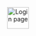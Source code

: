 <div align="center">
<a href="https://developeroussama.github.io/Login/" target="_blank">
    <img src="https://img.shields.io/static/v1?message=Login%20Page&logo=link&label=&color=ccc&logoColor=black&labelColor=&style=for-the-badge" height="50" alt="Login page" />
  </a>
</div>
